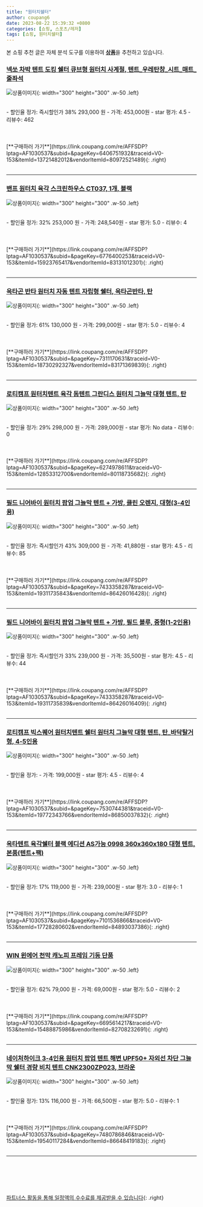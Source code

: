 ```yaml
---
title: "원터치쉘터"
author: coupang6
date: 2023-08-22 15:39:32 +0800
categories: [쇼핑, 스포츠/레저]
tags: [쇼핑, 원터치쉘터]
---
```


본 쇼핑 추천 글은 자체 분석 도구를 이용하여 [**상품**](https://link.coupang.com/a/bao1ui)을 추천하고 있습니다.

### [넥쏘 차박 텐트 도킹 쉘터 큐브형 원터치 사계절, 텐트_우레탄창_시트_매트_줄좌석](https://link.coupang.com/re/AFFSDP?lptag=AF1030537&subid=&pageKey=6406751932&traceid=V0-153&itemId=13721482012&vendorItemId=80972521489)

![상품이미지](https://thumbnail8.coupangcdn.com/thumbnails/remote/230x230ex/image/vendor_inventory/e320/a68ac3ce3fb0378e11fb30f92d99bf297833bc9757e7c15067016d72f4f0.jpg){: width="300" height="300" .w-50 .left}


<br>
- 할인율 정가: 즉시할인가 38%  293,000   원
- 가격: 453,000원
- star 평가: 4.5
- 리뷰수: 462
<br>
<br>
<br>
<br>
[**구매하러 가기**](https://link.coupang.com/re/AFFSDP?lptag=AF1030537&subid=&pageKey=6406751932&traceid=V0-153&itemId=13721482012&vendorItemId=80972521489){: .right}
<br>
<br>

---

### [밴프 원터치 육각 스크린하우스 CT037, 1개, 블랙](https://link.coupang.com/re/AFFSDP?lptag=AF1030537&subid=&pageKey=6776400253&traceid=V0-153&itemId=15923765417&vendorItemId=83131012301)

![상품이미지](https://thumbnail8.coupangcdn.com/thumbnails/remote/230x230ex/image/retail/images/318327120798314-e77c9512-bc1a-46aa-8520-65f734cbdcf8.jpg){: width="300" height="300" .w-50 .left}


<br>
- 할인율 정가: 32%  253,000   원
- 가격: 248,540원
- star 평가: 5.0
- 리뷰수: 4
<br>
<br>
<br>
<br>
[**구매하러 가기**](https://link.coupang.com/re/AFFSDP?lptag=AF1030537&subid=&pageKey=6776400253&traceid=V0-153&itemId=15923765417&vendorItemId=83131012301){: .right}
<br>
<br>

---

### [옥타곤 반타 원터치 자동 텐트 자립형 쉘터, 옥타곤반타, 탄](https://link.coupang.com/re/AFFSDP?lptag=AF1030537&subid=&pageKey=7311170631&traceid=V0-153&itemId=18730292327&vendorItemId=83171369839)

![상품이미지](https://thumbnail9.coupangcdn.com/thumbnails/remote/230x230ex/image/vendor_inventory/431c/3c98f62efe9375a5976d3379f6e5929c910441a1ea1ab502796021514558.jpg){: width="300" height="300" .w-50 .left}


<br>
- 할인율 정가: 61%  130,000   원
- 가격: 299,000원
- star 평가: 5.0
- 리뷰수: 4
<br>
<br>
<br>
<br>
[**구매하러 가기**](https://link.coupang.com/re/AFFSDP?lptag=AF1030537&subid=&pageKey=7311170631&traceid=V0-153&itemId=18730292327&vendorItemId=83171369839){: .right}
<br>
<br>

---

### [로티캠프 원터치텐트 육각 돔텐트 그란디스 원터치 그늘막 대형 텐트, 탄](https://link.coupang.com/re/AFFSDP?lptag=AF1030537&subid=&pageKey=6274978611&traceid=V0-153&itemId=12853312700&vendorItemId=80118735682)

![상품이미지](https://thumbnail8.coupangcdn.com/thumbnails/remote/230x230ex/image/vendor_inventory/b862/2d0f915cbcec02ad73503cd94e76a89e6ad7eb55214c000d387ddfddcabb.jpg){: width="300" height="300" .w-50 .left}


<br>
- 할인율 정가: 29%  298,000   원
- 가격: 289,000원
- star 평가: No data
- 리뷰수: 0
<br>
<br>
<br>
<br>
[**구매하러 가기**](https://link.coupang.com/re/AFFSDP?lptag=AF1030537&subid=&pageKey=6274978611&traceid=V0-153&itemId=12853312700&vendorItemId=80118735682){: .right}
<br>
<br>

---

### [필드 니어바이 원터치 팝업 그늘막 텐트 + 가방, 클린 오렌지, 대형(3-4인용)](https://link.coupang.com/re/AFFSDP?lptag=AF1030537&subid=&pageKey=7433358287&traceid=V0-153&itemId=19311735843&vendorItemId=86426016428)

![상품이미지](https://thumbnail9.coupangcdn.com/thumbnails/remote/230x230ex/image/vendor_inventory/e12b/af3c29286c2d4e65186e2fe742c0e2ad41c5a814a40572a1e643554d465b.jpg){: width="300" height="300" .w-50 .left}


<br>
- 할인율 정가: 즉시할인가 43%  309,000   원
- 가격: 41,880원
- star 평가: 4.5
- 리뷰수: 85
<br>
<br>
<br>
<br>
[**구매하러 가기**](https://link.coupang.com/re/AFFSDP?lptag=AF1030537&subid=&pageKey=7433358287&traceid=V0-153&itemId=19311735843&vendorItemId=86426016428){: .right}
<br>
<br>

---

### [필드 니어바이 원터치 팝업 그늘막 텐트 + 가방, 필드 블루, 중형(1-2인용)](https://link.coupang.com/re/AFFSDP?lptag=AF1030537&subid=&pageKey=7433358287&traceid=V0-153&itemId=19311735839&vendorItemId=86426016409)

![상품이미지](https://thumbnail9.coupangcdn.com/thumbnails/remote/230x230ex/image/vendor_inventory/bf41/e2a970e8830c967ca007671024520899d697a378a3c3612a464501ece4b8.jpg){: width="300" height="300" .w-50 .left}


<br>
- 할인율 정가: 즉시할인가 33%  239,000   원
- 가격: 35,500원
- star 평가: 4.5
- 리뷰수: 44
<br>
<br>
<br>
<br>
[**구매하러 가기**](https://link.coupang.com/re/AFFSDP?lptag=AF1030537&subid=&pageKey=7433358287&traceid=V0-153&itemId=19311735839&vendorItemId=86426016409){: .right}
<br>
<br>

---

### [로티캠프 빅스퀘어 원터치텐트 쉘터 원터치 그늘막 대형 텐트, 탄_바닥탈거형, 4-5인용](https://link.coupang.com/re/AFFSDP?lptag=AF1030537&subid=&pageKey=7530744381&traceid=V0-153&itemId=19772343766&vendorItemId=86850037832)

![상품이미지](https://thumbnail10.coupangcdn.com/thumbnails/remote/230x230ex/image/vendor_inventory/feb1/995d41c9fa580aaeb4cdf5913a4647a0e67301a168e2a2146d4437f6793d.jpg){: width="300" height="300" .w-50 .left}


<br>
- 할인율 정가: 
- 가격: 199,000원
- star 평가: 4.5
- 리뷰수: 4
<br>
<br>
<br>
<br>
[**구매하러 가기**](https://link.coupang.com/re/AFFSDP?lptag=AF1030537&subid=&pageKey=7530744381&traceid=V0-153&itemId=19772343766&vendorItemId=86850037832){: .right}
<br>
<br>

---

### [옥타텐트 육각쉘터 블랙 에디션 AS가능 0998 360x360x180 대형 텐트, 본품(텐트+팩)](https://link.coupang.com/re/AFFSDP?lptag=AF1030537&subid=&pageKey=7101536866&traceid=V0-153&itemId=17728280602&vendorItemId=84893037386)

![상품이미지](https://thumbnail6.coupangcdn.com/thumbnails/remote/230x230ex/image/vendor_inventory/8719/c053cdcf161eea67abf53488bbc340478944666d9e1cd0e43434cfbdd349.jpeg){: width="300" height="300" .w-50 .left}


<br>
- 할인율 정가: 17%  119,000   원
- 가격: 239,000원
- star 평가: 3.0
- 리뷰수: 1
<br>
<br>
<br>
<br>
[**구매하러 가기**](https://link.coupang.com/re/AFFSDP?lptag=AF1030537&subid=&pageKey=7101536866&traceid=V0-153&itemId=17728280602&vendorItemId=84893037386){: .right}
<br>
<br>

---

### [WIN 윈에어 천막 캐노피 프레임 기둥 단품](https://link.coupang.com/re/AFFSDP?lptag=AF1030537&subid=&pageKey=6695614217&traceid=V0-153&itemId=15488875986&vendorItemId=82708232691)

![상품이미지](https://thumbnail9.coupangcdn.com/thumbnails/remote/230x230ex/image/vendor_inventory/f2bf/354f029dd2196912d59cfbef6c2c397192f1d7a317eae92fb96169ce737f.jpg){: width="300" height="300" .w-50 .left}


<br>
- 할인율 정가: 62%  79,000   원
- 가격: 69,000원
- star 평가: 5.0
- 리뷰수: 2
<br>
<br>
<br>
<br>
[**구매하러 가기**](https://link.coupang.com/re/AFFSDP?lptag=AF1030537&subid=&pageKey=6695614217&traceid=V0-153&itemId=15488875986&vendorItemId=82708232691){: .right}
<br>
<br>

---

### [네이처하이크 3-4인용 원터치 팝업 텐트 해변 UPF50+ 자외선 차단 그늘막 쉘터 경량 비치 텐트 CNK2300ZP023, 브라운](https://link.coupang.com/re/AFFSDP?lptag=AF1030537&subid=&pageKey=7480786846&traceid=V0-153&itemId=19540117284&vendorItemId=86648419183)

![상품이미지](https://thumbnail8.coupangcdn.com/thumbnails/remote/230x230ex/image/vendor_inventory/b38d/a6e7d999a878ba4552a2cbc99746a8602fcca55e7efdd2c495f973abf649.jpg){: width="300" height="300" .w-50 .left}


<br>
- 할인율 정가: 13%  116,000   원
- 가격: 66,500원
- star 평가: 5.0
- 리뷰수: 1
<br>
<br>
<br>
<br>
[**구매하러 가기**](https://link.coupang.com/re/AFFSDP?lptag=AF1030537&subid=&pageKey=7480786846&traceid=V0-153&itemId=19540117284&vendorItemId=86648419183){: .right}
<br>
<br>

---
<br><br><br><br><br> [파트너스 활동을 통해 일정액의 수수료를 제공받을 수 있습니다](https://link.coupang.com/a/bao1ui){: .right}